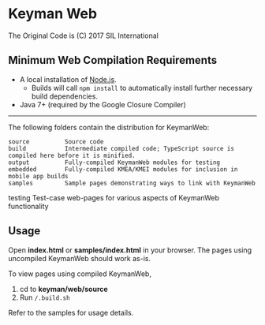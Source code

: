 # Keyman Web
The Original Code is (C) 2017 SIL International

## Minimum Web Compilation Requirements

* A local installation of [Node.js](https://nodejs.org/).
	* Builds will call `npm install` to automatically install further necessary build dependencies.
* Java 7+ (required by the Google Closure Compiler)

**********************************************************************

The following folders contain the distribution for KeymanWeb:

	source			Source code
	build			Intermediate compiled code; TypeScript source is compiled here before it is minified.
	output			Fully-compiled KeymanWeb modules for testing
	embedded		Fully-compiled KMEA/KMEI modules for inclusion in mobile app builds
	samples			Sample pages demonstrating ways to link with KeymanWeb
  testing     Test-case web-pages for various aspects of KeymanWeb functionality

## Usage
Open **index.html** or **samples/index.html** in your browser. The pages using uncompiled KeymanWeb should work as-is.

To view pages using compiled KeymanWeb,
1. cd to **keyman/web/source**
2. Run `/.build.sh`

Refer to the samples for usage details.
